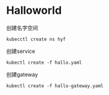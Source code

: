 # Halloworld


创建名字空间 
```
kubecctl create ns hyf
```

创建service

```
kubectl create -f hallo.yaml
```

创建gateway

```
kubectl create -f hallo-gateway.yaml
```
